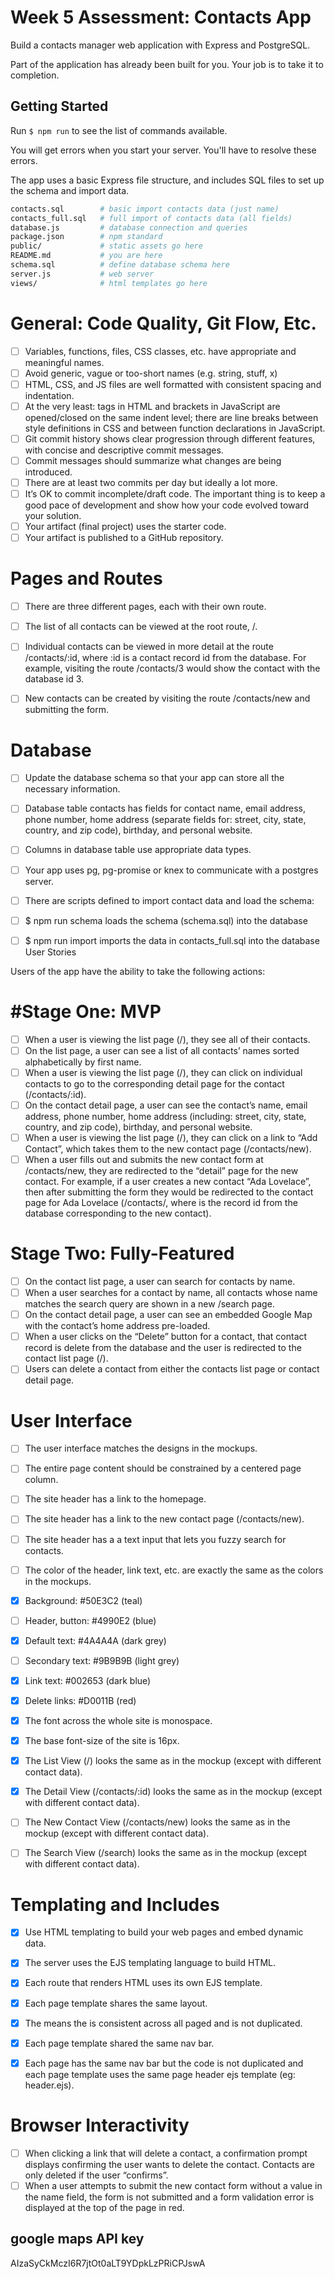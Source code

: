 # Week 5 Assessment: Contacts App

Build a contacts manager web application with Express and PostgreSQL.

Part of the application has already been built for you. Your job is to take it to completion.

## Getting Started

Run `$ npm run` to see the list of commands available.

You will get errors when you start your server. You'll have to resolve these errors.

The app uses a basic Express file structure, and includes SQL files to set up the schema and import data.

```sh
contacts.sql        # basic import contacts data (just name)
contacts_full.sql   # full import of contacts data (all fields)
database.js         # database connection and queries
package.json        # npm standard
public/             # static assets go here
README.md           # you are here
schema.sql          # define database schema here
server.js           # web server
views/              # html templates go here
```
# General: Code Quality, Git Flow, Etc.

- [ ] Variables, functions, files, CSS classes, etc. have appropriate and meaningful names. 
- [ ] Avoid generic, vague or too-short names (e.g. string, stuff, x)
- [ ]  HTML, CSS, and JS files are well formatted with consistent spacing and indentation. 
- [ ] At the very least: tags in HTML and brackets in JavaScript are opened/closed on the same indent level; there are line breaks between style definitions in CSS and between function declarations in JavaScript.
- [ ]  Git commit history shows clear progression through different features, with concise and descriptive commit messages. 
- [ ] Commit messages should summarize what changes are being introduced.
- [ ]  There are at least two commits per day but ideally a lot more. 
- [ ] It’s OK to commit incomplete/draft code. The important thing is to keep a good pace of development and show how your code evolved toward your solution.
- [ ]  Your artifact (final project) uses the starter code.
- [ ]  Your artifact is published to a GitHub repository.

# Pages and Routes

- [ ] There are three different pages, each with their own route.

- [ ] The list of all contacts can be viewed at the root route, /.
- [ ] Individual contacts can be viewed in more detail at the route /contacts/:id, where :id is a contact record id from the database. 
For example, visiting the route /contacts/3 would show the contact with the database id 3.
- [ ] New contacts can be created by visiting the route /contacts/new and submitting the form.
# Database

- [ ] Update the database schema so that your app can store all the necessary information.
- [ ] Database table contacts has fields for contact name, email address, phone number, home address (separate fields for: street, city, state, country, and zip code), birthday, and personal website.
- [ ] Columns in database table use appropriate data types.
- [ ] Your app uses pg, pg-promise or knex to communicate with a postgres server.
- [ ] There are scripts defined to import contact data and load the schema:

- [ ] $ npm run schema loads the schema (schema.sql) into the database
- [ ] $ npm run import imports the data in contacts_full.sql into the database
User Stories

Users of the app have the ability to take the following actions:

# #Stage One: MVP

 - [ ] When a user is viewing the list page (/), they see all of their contacts.
 - [ ] On the list page, a user can see a list of all contacts’ names sorted alphabetically by first name.
 - [ ] When a user is viewing the list page (/), they can click on individual contacts to go to the corresponding detail page for the contact (/contacts/:id).
 - [ ] On the contact detail page, a user can see the contact’s name, email address, phone number, home address (including: street, city, state, country, and zip code), birthday, and personal website.
 - [ ] When a user is viewing the list page (/), they can click on a link to “Add Contact”, which takes them to the new contact page (/contacts/new).
 - [ ] When a user fills out and submits the new contact form at /contacts/new, they are redirected to the “detail” page for the new contact. 
For example, if a user creates a new contact “Ada Lovelace”, then after submitting the form they would be redirected to the contact page for Ada Lovelace (/contacts/<id>, where <id> is the record id from the database corresponding to the new contact).

# Stage Two: Fully-Featured

 - [ ] On the contact list page, a user can search for contacts by name.
 - [ ] When a user searches for a contact by name, all contacts whose name matches the search query are shown in a new /search page.
 - [ ] On the contact detail page, a user can see an embedded Google Map with the contact’s home address pre-loaded.
 - [ ] When a user clicks on the “Delete” button for a contact, that contact record is delete from the database and the user is redirected to the contact list page (/).
 - [ ] Users can delete a contact from either the contacts list page or contact detail page.

# User Interface

- [ ] The user interface matches the designs in the mockups.

- [ ]  The entire page content should be constrained by a centered page column.
- [ ]  The site header has a link to the homepage.
- [ ]  The site header has a link to the new contact page (/contacts/new).
- [ ]  The site header has a a text input that lets you fuzzy search for contacts.
- [ ]  The color of the header, link text, etc. are exactly the same as the colors in the mockups.
- [x]  Background: #50E3C2 (teal)
- [ ]  Header, button: #4990E2 (blue)
- [x]  Default text: #4A4A4A (dark grey)
- [ ]  Secondary text: #9B9B9B (light grey)
- [x]  Link text: #002653 (dark blue)
- [x]  Delete links: #D0011B (red)
- [x]  The font across the whole site is monospace.
- [x]  The base font-size of the site is 16px.
- [x]  The List View (/) looks the same as in the mockup (except with different contact data).
- [x]  The Detail View (/contacts/:id) looks the same as in the mockup (except with different contact data).
- [ ]  The New Contact View (/contacts/new) looks the same as in the mockup (except with different contact data).
- [ ]  The Search View (/search) looks the same as in the mockup (except with different contact data).

# Templating and Includes

- [x] Use HTML templating to build your web pages and embed dynamic data.

- [x] The server uses the EJS templating language to build HTML.
- [x] Each route that renders HTML uses its own EJS template.
- [x] Each page template shares the same layout. 
- [x] The means the <head> is consistent across all paged and is not duplicated.
- [x] Each page template shared the same nav bar. 
- [x] Each page has the same nav bar but the code is not duplicated and each page template uses the same page header ejs template (eg: header.ejs).

# Browser Interactivity

- [ ] When clicking a link that will delete a contact, a confirmation prompt displays confirming the user wants to delete the contact. Contacts are only deleted if the user “confirms”.
- [ ] When a user attempts to submit the new contact form without a value in the name field, the form is not submitted and a form validation error is displayed at the top of the page in red.

## google maps API key
AIzaSyCkMczI6R7jtOt0aLT9YDpkLzPRiCPJswA
